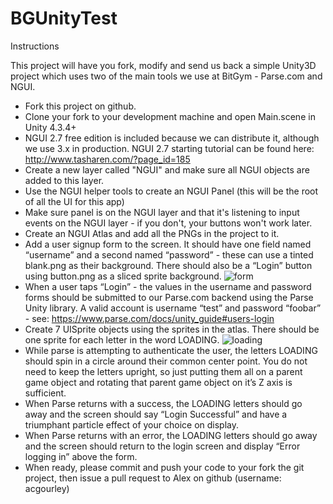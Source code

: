 BGUnityTest
===========
Instructions 

This project will have you fork, modify and send us back a simple Unity3D project which uses two of the main tools we use at BitGym - Parse.com and NGUI. 

* Fork this project on github.
* Clone your fork to your development machine and open Main.scene in Unity 4.3.4+
* NGUI 2.7 free edition is included because we can distribute it, although we use 3.x in production. NGUI 2.7 starting tutorial can be found here: http://www.tasharen.com/?page_id=185
* Create a new layer called "NGUI" and make sure all NGUI objects are added to this layer. 
* Use the NGUI helper tools to create an NGUI Panel (this will be the root of all the UI for this app)
* Make sure panel is on the NGUI layer and that it's listening to input events on the NGUI layer - if you don't, your buttons won't work later. 
* Create an NGUI Atlas and add all the PNGs in the project to it. 
* Add a user signup form to the screen. It should have one field named “username” and a second named “password” - these can use a tinted blank.png as their background. There should also be a “Login” button using button.png as a sliced sprite background.  ![form](http://bitgymfiles.s3.amazonaws.com/ImagesForBGUnityTest/form.png)
* When a user taps “Login” - the values in the username and password forms should be submitted to our Parse.com backend using the Parse Unity library. A valid account is username “test” and password “foobar” - see: https://www.parse.com/docs/unity_guide#users-login
* Create 7 UISprite objects using the sprites in the atlas. There should be one sprite for each letter in the word LOADING. ![loading](http://bitgymfiles.s3.amazonaws.com/ImagesForBGUnityTest/loading.png)
* While parse is attempting to authenticate the user, the letters LOADING should spin in a circle around their common center point. You do not need to keep the letters upright, so just putting them all on a parent game object and rotating that parent game object on it’s Z axis is sufficient. 
* When Parse returns with a success, the LOADING letters should go away and the screen should say “Login Successful” and have a triumphant particle effect of your choice on display. 
* When Parse returns with an error, the LOADING letters should go away and the screen should return to the login screen and display “Error logging in” above the form. 
* When ready, please commit and push your code to your fork the git project, then issue a pull request to Alex on github (username: acgourley)

